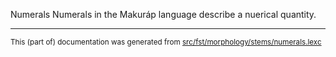 Numerals
Numerals in the Makuráp language describe a nuerical quantity.

* * *

<small>This (part of) documentation was generated from [src/fst/morphology/stems/numerals.lexc](https://github.com/giellalt/lang-mpu/blob/main/src/fst/morphology/stems/numerals.lexc)</small>
